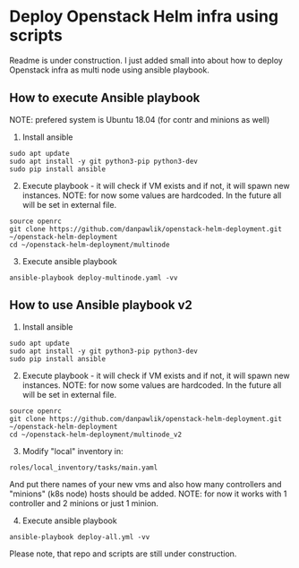# Deploy Openstack Helm infra using scripts

Readme is under construction. I just added small into about
how to deploy Openstack infra as multi node using ansible playbook.

## How to execute Ansible playbook
NOTE: prefered system is Ubuntu 18.04 (for contr and minions as well)

1. Install ansible
```
sudo apt update
sudo apt install -y git python3-pip python3-dev
sudo pip install ansible
```

2. Execute playbook - it will check if VM exists and if not, it will spawn
new instances.
NOTE: for now some values are hardcoded. In the future all will be set
in external file.

```
source openrc
git clone https://github.com/danpawlik/openstack-helm-deployment.git ~/openstack-helm-deployment
cd ~/openstack-helm-deployment/multinode
```

3. Execute ansible playbook
```
ansible-playbook deploy-multinode.yaml -vv
```


## How to use Ansible playbook v2
1. Install ansible
```
sudo apt update
sudo apt install -y git python3-pip python3-dev
sudo pip install ansible
```

2. Execute playbook - it will check if VM exists and if not, it will spawn
new instances.
NOTE: for now some values are hardcoded. In the future all will be set
in external file.

```
source openrc
git clone https://github.com/danpawlik/openstack-helm-deployment.git ~/openstack-helm-deployment
cd ~/openstack-helm-deployment/multinode_v2
```

3. Modify "local" inventory in:
```
roles/local_inventory/tasks/main.yaml
```

And put there names of your new vms and also how many controllers and
"minions" (k8s node) hosts should be added.
NOTE: for now it works with 1 controller and 2 minions or just 1 minion.

4. Execute ansible playbook
```
ansible-playbook deploy-all.yml -vv
```


Please note, that repo and scripts are still under construction.
